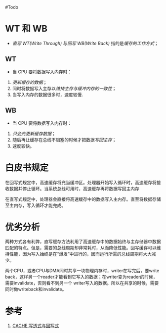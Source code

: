 #Todo 

# WT 和 WB
- *直写 WT(Write Through)* 与*回写 WB(Write Back)* 指的是*缓存的工作方式*；

## WT
- 当 CPU 要将数据写入内存时：
1. *更新缓存的数据*；
2. 同时将数据写入主存以*维持主存与缓冲内存的一致性*；
3. 当写入内存的数据很多时，速度较慢.  

## WB
- 当 CPU 要将数据写入内存时：
1. *只会先更新缓存数据*；
2. 随后再让缓存在总线不阻塞的时候才把数据*写回主存*；
3. 速度较快。

# 白皮书规定 
在回写式规定中，高速缓存将充当缓冲区。处理器开始写入循环时，高速缓存将接收数据并停止循环。当系统总线可用时，高速缓存再将数据写回主内存

在直写式规定中，处理器会直接将高速缓存中的数据写入主内存。直至将数据存储至主内存，写入循环才能完成。  

# 优劣分析
两种方式各有利弊，直写缓存方法利用了高速缓存中的数据始终与主存储器中数据匹配的特点。但是，需要的总线周期却非常耗时，从而降低性能。回写缓存可以维持性能，因为写入始终是在“爆发”中进行的，因而运行所需的总线周期将大大减少。

两个CPU，或者CPU与DMA同时共享一块物理内存时，writer在写完后，要write back，这样另一个reader才能看到它写入的数据；在writer变为reader的时候，需要invalidate，否则看不到另一个 writer写入的数据。所以在共享的时候，需要同时做writeback和invalidate。

# 参考
1. [CACHE 写透式与回写式](http://blog.chinaunix.net/uid-12461657-id-3198510.html)